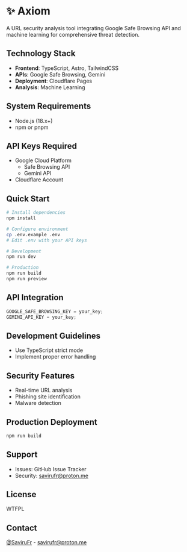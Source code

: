 # ✨ Axiom

A URL security analysis tool integrating Google Safe Browsing API and machine learning for comprehensive threat detection.

## Technology Stack

- **Frontend**: TypeScript, Astro, TailwindCSS
- **APIs**: Google Safe Browsing, Gemini
- **Deployment**: Cloudflare Pages
- **Analysis**: Machine Learning

## System Requirements

- Node.js (18.x+)
- npm or pnpm

## API Keys Required

- Google Cloud Platform
  - Safe Browsing API
  - Gemini API
- Cloudflare Account

## Quick Start

```bash
# Install dependencies
npm install

# Configure environment
cp .env.example .env
# Edit .env with your API keys

# Development
npm run dev

# Production
npm run build
npm run preview
```

## API Integration

```typescript
GOOGLE_SAFE_BROWSING_KEY = your_key;
GEMINI_API_KEY = your_key;
```

## Development Guidelines

- Use TypeScript strict mode
- Implement proper error handling

## Security Features

- Real-time URL analysis
- Phishing site identification
- Malware detection

## Production Deployment

```bash
npm run build
```

## Support

- Issues: GitHub Issue Tracker
- Security: savirufr@proton.me

## License

WTFPL

## Contact

[@SaviruFr](https://github.com/SaviruFr) - savirufr@proton.me
